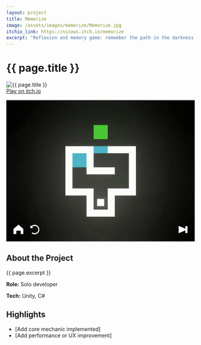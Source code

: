 ```yaml
---
layout: project
title: Memorize
image: /assets/images/memorize/Memorize.jpg
itchio_link: https://nicows.itch.io/memorize
excerpt: "Reflexion and memory game: remember the path in the darkness."
---
```


<div class="project-container">
  <div class="project-header">
    <h1>{{ page.title }}</h1>
  </div>
  <div class="project-content">
    <div class="project-image-container">
      <div class="project-image">
        <img src="{{ page.image }}" alt="{{ page.title }}">
      </div>
      <a href="{{ page.itchio_link }}" class="itchio-button" target="_blank">
        <span>Play on itch.io</span>
      </a>
      <div class="project-image" style="margin-top:1rem;">
        <img src="/assets/images/memorize/Memorize.gif" alt="{{ page.title }} gameplay" onerror="this.style.display='none'">
      </div>
    </div>
    <div class="project-description">
      <h2>About the Project</h2>
      <p>{{ page.excerpt }}</p>
      <p><strong>Role:</strong> Solo developer</p>
      <p><strong>Tech:</strong> Unity, C#</p>
      <h2>Highlights</h2>
      <ul>
        <li>[Add core mechanic implemented]</li>
        <li>[Add performance or UX improvement]</li>
      </ul>
    </div>
  </div>
</div>
